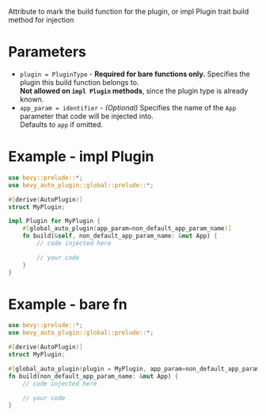 Attribute to mark the build function for the plugin, or impl Plugin trait build method for injection

# Parameters
- `plugin = PluginType` - **Required for bare functions only.** Specifies the plugin this build function belongs to.  
  **Not allowed on `impl Plugin` methods**, since the plugin type is already known.
- `app_param = identifier` - *(Optional)* Specifies the name of the `App` parameter that code will be injected into.  
  Defaults to `app` if omitted.

# Example - impl Plugin
```rust
use bevy::prelude::*;
use bevy_auto_plugin::global::prelude::*;

#[derive(AutoPlugin)]
struct MyPlugin;

impl Plugin for MyPlugin {
    #[global_auto_plugin(app_param=non_default_app_param_name)]
    fn build(&self, non_default_app_param_name: &mut App) {
        // code injected here

        // your code
    }
}
```

# Example - bare fn
```rust
use bevy::prelude::*;
use bevy_auto_plugin::global::prelude::*;

#[derive(AutoPlugin)]
struct MyPlugin;

#[global_auto_plugin(plugin = MyPlugin, app_param=non_default_app_param_name)]
fn build(non_default_app_param_name: &mut App) {
    // code injected here

    // your code
}
```